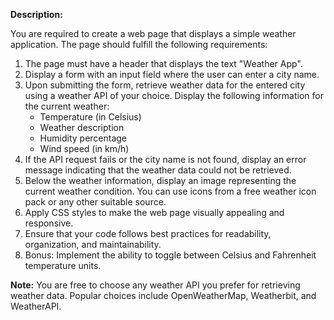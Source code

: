 **Description:**

You are required to create a web page that displays a simple weather application. The page should fulfill the following requirements:

1. The page must have a header that displays the text "Weather App".
2. Display a form with an input field where the user can enter a city name.
3. Upon submitting the form, retrieve weather data for the entered city using a weather API of your choice. Display the following information for the current weather:
   - Temperature (in Celsius)
   - Weather description
   - Humidity percentage
   - Wind speed (in km/h)
4. If the API request fails or the city name is not found, display an error message indicating that the weather data could not be retrieved.
5. Below the weather information, display an image representing the current weather condition. You can use icons from a free weather icon pack or any other suitable source.
6. Apply CSS styles to make the web page visually appealing and responsive.
7. Ensure that your code follows best practices for readability, organization, and maintainability.
8. Bonus: Implement the ability to toggle between Celsius and Fahrenheit temperature units.

**Note:**
You are free to choose any weather API you prefer for retrieving weather data. Popular choices include OpenWeatherMap, Weatherbit, and WeatherAPI.
